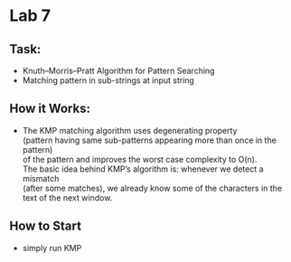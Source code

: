 # Lab 7

## Task: 
- Knuth–Morris–Pratt Algorithm for Pattern Searching
- Matching pattern in sub-strings at input string

## How it Works:
- The KMP matching algorithm uses degenerating property</br>
 (pattern having same sub-patterns appearing more than once in the pattern) </br>
 of the pattern and improves the worst case complexity to O(n). </br>
 The basic idea behind KMP’s algorithm is: whenever we detect a mismatch</br>
 (after some matches), we already know some of the characters in the text of the next window. 
 
 ## How to Start
 - simply run KMP

